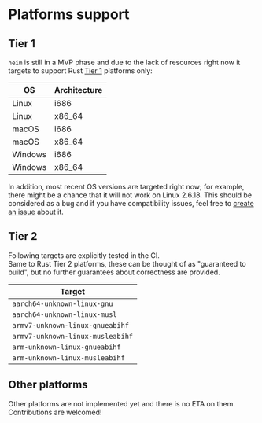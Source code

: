 # Platforms support

## Tier 1

`heim` is still in a MVP phase and due to the lack of resources
right now it targets to support Rust [Tier 1](https://forge.rust-lang.org/release/platform-support.html#tier-1) platforms only:

| OS      | Architecture |
| ------- | ------------ |
| Linux   | i686         |
| Linux   | x86_64       |
| macOS   | i686         |
| macOS   | x86_64       |
| Windows | i686         |
| Windows | x86_64       |

In addition, most recent OS versions are targeted right now;
for example, there might be a chance that it will not work on Linux 2.6.18.
This should be considered as a bug and if you have compatibility issues,
feel free to [create an issue](https://github.com/heim-rs/heim/issues/new) about it.

## Tier 2

Following targets are explicitly tested in the CI.\
Same to Rust Tier 2 platforms, these can be thought of as "guaranteed to build",
but no further guarantees about correctness are provided.

| Target                           |
| -------------------------------- |
| `aarch64-unknown-linux-gnu`      |
| `aarch64-unknown-linux-musl`     |
| `armv7-unknown-linux-gnueabihf`  |
| `armv7-unknown-linux-musleabihf` |
| `arm-unknown-linux-gnueabihf`    |
| `arm-unknown-linux-musleabihf`   |

## Other platforms

Other platforms are not implemented yet and there is no ETA on them.
Contributions are welcomed!

